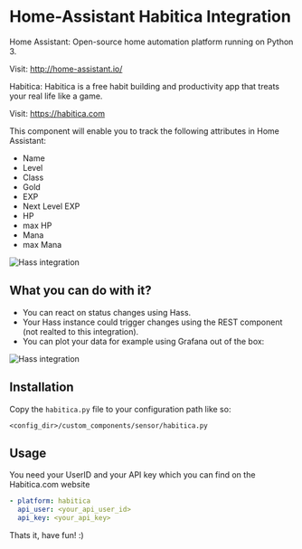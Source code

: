 # Home-Assistant Habitica Integration

Home Assistant:
Open-source home automation platform running on Python 3.

Visit: http://home-assistant.io/

Habitica:
Habitica is a free habit building and productivity app that treats your real life like a game.

Visit: https://habitica.com

This component will enable you to track the following attributes in Home Assistant:
* Name
* Level
* Class
* Gold
* EXP
* Next Level EXP
* HP
* max HP
* Mana
* max Mana

![Hass integration](https://github.com/Aekschen/home-assistant-habitica/raw/master/docs/hass.png)

What you can do with it?
----------------------
* You can react on status changes using Hass.
* Your Hass instance could trigger changes using the REST component (not realted to this integration).
* You can plot your data for example using Grafana out of the box:

![Hass integration](https://github.com/Aekschen/home-assistant-habitica/raw/master/docs/grafana.png)

Installation
-----------

Copy the `habitica.py` file to your configuration path like so:

```
<config_dir>/custom_components/sensor/habitica.py
```

Usage
-----

You need your UserID and your API key which you can find on the Habitica.com website

```yaml
- platform: habitica
  api_user: <your_api_user_id>
  api_key: <your_api_key>
```


Thats it, have fun! :)
